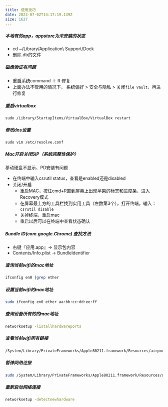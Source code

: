 ```yaml
---
title: 使用技巧
date: 2023-07-02T14:17:19.139Z
size: 1627
---
```

##### 本地有的app，appstore为未安装的状态

- cd ~/Library/Application\ Support/Dock
- 删除.db的文件

##### 磁盘验证有问题

- 重启系统command ＋ R 修复
- 上面办法不管用的情况下， 系统偏好 > 安全与隐私 > 关闭`file Vault`，再进行修复

##### 重启virtualbox

```shell
sudo /Library/StartupItems/VirtualBox/VirtualBox restart
```

##### 修改dns设置
```shell
sudo vim /etc/resolve.conf
```

##### Mac开启关闭SIP（系统完整性保护）

移动硬盘不显示、PD安装有问题

- 在终端中输入csrutil status，查看是enabled还是disabled
- 关闭/开启
  - 重启MAC，按住cmd+R直到屏幕上出现苹果的标志和进度条，进入Recovery模式
  - 在屏幕最上方的工具栏找到实用工具（左数第3个），打开终端，输入：`csrutil disable`
  - 关掉终端，重启mac
  - 重启以后可以在终端中查看状态确认

##### Bundle ID(com.google.Chrome) 查找方法
 * 右键『应用.app』-> 显示包内容
 * Contents/Info.plist -> BundleIdentifier

##### 查询当前wifi的mac地址

```sh
ifconfig en0 |grep ether
```

##### 设置当前wifi的mac地址

```sh
sudo ifconfig en0 ether aa:bb:cc:dd:ee:ff
```

##### 查询设备所有的的mac地址

```sh
networksetup -listallhardwareports
```

##### 查看当前wifi所有链接

```sh
/System/Library/PrivateFrameworks/Apple80211.framework/Resources/airport -s
```


##### 暂停网络连接

```sh
sudo /System/Library/PrivateFrameworks/Apple80211.framework/Resources/airport -z
```

##### 重新启动网络连接

```sh
networksetup -detectnewhardware
```
